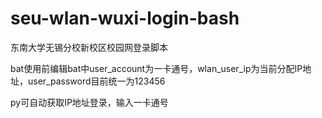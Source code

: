 # seu-wlan-wuxi-login-bash
东南大学无锡分校新校区校园网登录脚本

bat使用前编辑bat中user_account为一卡通号，wlan_user_ip为当前分配IP地址，user_password目前统一为123456

py可自动获取IP地址登录，输入一卡通号

